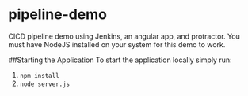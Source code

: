 # pipeline-demo
CICD pipeline demo using Jenkins, an angular app, and protractor.  You must have NodeJS installed on your system for this demo to work.

##Starting the Application
To start the application locally simply run:
1) `npm install`
2) `node server.js`

